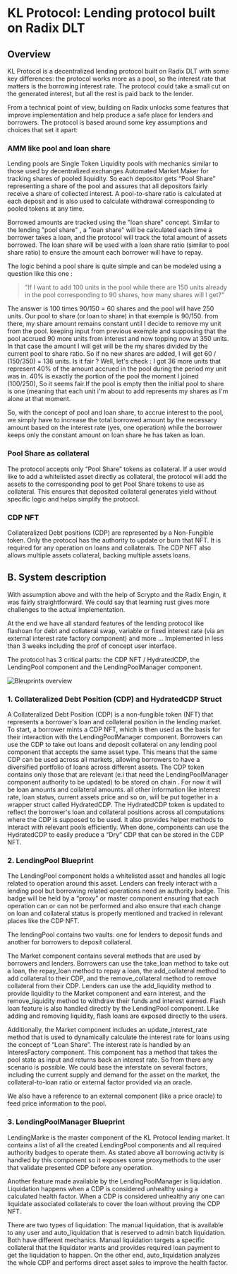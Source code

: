 # KL Protocol: Lending protocol built on Radix DLT

## Overview
  
KL Protocol is a decentralized lending protocol built on Radix DLT with some key differences: the protocol works more as a pool, so the interest rate that matters is the borrowing interest rate. The protocol could take a small cut on the generated interest, but all the rest is paid back to the lender.

From a technical point of view, building on Radix unlocks some features that improve implementation and help produce a safe place for lenders and borrowers. The protocol is based around some key assumptions and choices that set it apart:

### AMM like pool and loan share

Lending pools are Single Token Liquidity pools with mechanics similar to those used by decentralized exchanges Automated Market Maker for tracking shares of pooled liquidity. So each depositor gets “Pool Share” representing a share of the pool and assures that all depositors fairly receive a share of collected interest. A pool-to-share ratio is calculated at each deposit and is also used to calculate withdrawal corresponding to pooled tokens at any time.

Borrowed amounts are tracked using the "loan share" concept. Similar to the lending "pool share" , a "loan share" will be calculated each time a borrower takes a loan, and the protocol will track the total amount of assets borrowed. The loan share will be used with a loan share ratio (similar to pool share ratio) to ensure the amount each borrower will have to repay.

The logic behind a pool share is quite simple and can be modeled using a question like this one :

> "If I want to add 100 units in the pool while there are 150 units already in the pool corresponding to 90 shares, how many shares will I get?" 

The answer is  100 times 90/150 = 60 shares and the pool will have 250 units. Our pool to share (or loan to share) in that exemple is 90/150. from there, my share amount remains constant until I decide to remove my unit from the pool. keeping input from previous exemple and supposing that the pool accrued 90 more units from interest and now topping now at 350 units. In that case the amount I will get will be the my shares divided by the current pool to share ratio. So if no new shares are added, I will get 60 / (150/350) = 136 units. Is it fair ? Well, let's check : I got 36 more units that represent 40% of the amount accrued in the pool during the period my unit was in. 40% is exactly the portion of the pool the moment I joined (100/250), So it seems fair.If the pool is empty then the initial pool to share is one (meaning that each unit i'm about to add represents my shares as I'm alone at that moment.

So, with the concept of pool and loan share, to accrue interest to the pool, we simply have to increase the total borrowed amount by the necessary amount based on the interest rate (yes, one operation) while the borrower keeps only the constant amount on loan share he has taken as loan.

### Pool Share as collateral
    

The protocol accepts only “Pool Share” tokens as collateral. If a user would like to add a whitelisted asset directly as collateral, the protocol will add the assets to the corresponding pool to get Pool Share tokens to use as collateral. This ensures that deposited collateral generates yield without specific logic and helps simplify the protocol.

### CDP NFT

Collateralized Debt positions (CDP) are represented by a Non-Fungible token. Only the protocol has the authority to update or burn that NFT. It is required for any operation on loans and collaterals. The CDP NFT also allows multiple assets collateral, backing multiple assets loans. 

## B. System description

With  assumption above and with the help of Scrypto and the Radix Engin, it was fairly straightforward. We could say that learning rust gives more challenges to the actual implementation.

  

At the end we have all standard features of the lending protocol like flashoan for debt and collateral swap, variable or fixed interest rate (via an external interest rate factory component) and more … Implemented in less than 3 weeks including the prof of concept user interface.

The protocol has 3 critical parts: the CDP NFT / HydratedCDP, the LendingPool component and the LendingPoolManager component.



![Bleuprints overview](https://res.cloudinary.com/daisvxhyu/image/upload/v1679330327/kl_protocol_system_description_vtmkfw.png)
  

### 1.  Collateralized Debt Position (CDP) and HydratedCDP Struct

A Collateralized Debt Position (CDP) is a non-fungible token (NFT) that represents a borrower's loan and collateral position in the lending market. To start, a borrower mints a CDP NFT, which is then used as the basis for their interaction with the LendingPoolManager component. Borrowers can use the CDP to take out loans and deposit collateral on any lending pool component that accepts the same asset type. This means that the same CDP can be used across all markets, allowing borrowers to have a diversified portfolio of loans across different assets.
The CDP token contains only those that are relevant (e.i that need the LendingPoolManager component authority to be updated) to be stored on chain . For now it will be loan amounts and collateral amounts. all other information like interest rate, loan status, current assets price and so on, will be put together in a wrapper struct called HydratedCDP. The HydratedCDP token is updated to reflect the borrower's loan and collateral positions across all computations where the CDP is supposed to be used.
It also provides helper methods to interact with relevant pools efficiently.
When done, components can use the HydratedCDP to easily produce a “Dry” CDP that can be stored in the CDP NFT.

### 2.  LendingPool Blueprint

The LendingPool component holds a whitelisted asset and handles all logic related to operation around this asset. Lenders can freely interact with a lending pool but borrowing related operations need an authority badge. This badge will be held by a “proxy” or master component ensuring that each operation can or can not be performed and also ensure that each change on loan and collateral status is properly mentioned and tracked in relevant places like the CDP NFT.

The lendingPool contains two vaults: one for lenders to deposit funds and another for borrowers to deposit collateral.

  

The Market component contains several methods that are used by borrowers and lenders. Borrowers can use the take_loan method to take out a loan, the repay_loan method to repay a loan, the add_collateral method to add collateral to their CDP, and the remove_collateral method to remove collateral from their CDP. Lenders can use the add_liquidity method to provide liquidity to the Market component and earn interest, and the remove_liquidity method to withdraw their funds and interest earned. Flash loan feature is also handled directly by the LendingPool component. Like adding and removing liquidity, flash loans are exposed directly to the users.

  

Additionally, the Market component includes an update_interest_rate method that is used to dynamically calculate the interest rate for loans using the concept of “Loan Share”. The interest rate is handled by an InteresFactory component. This component has a method that takes the pool state as input and returns back an interest rate. So from there any scenario is possible. We could base the interstate on several factors, including the current supply and demand for the asset on the market, the collateral-to-loan ratio or external factor provided via an oracle.

We also have a reference to an external component (like a price oracle) to feed price information to the pool.

  

### 3.  LendingPoolManager Blueprint

  

LendingMarke is the master component of the KL Protocol lending market. It contains a list of all the created LendingPool components and all required authority badges to operate them. As stated above all borrowing activity is handled by this component so it exposes some proxymethods to the user that validate presented CDP before any operation.

  

Another feature made available by the LendingPoolManager is liquidation. Liquidation happens when a CDP is considered unhealthy using a calculated health factor. When a CDP is considered unhealthy any one can liquidate associated collaterals to cover the loan without proving the CDP NFT.

  

There are two types of liquidation: The manual liquidation, that is available to any user and auto_liquidation that is reserved to admin batch liquidation. Both have different mechanics. Manual liquidation targets a specific collateral that the liquidator wants and provides required loan payment to get the liquidation to happen. On the other end, auto_liquidation analyzes the whole CDP and performs direct asset sales to improve the health factor.